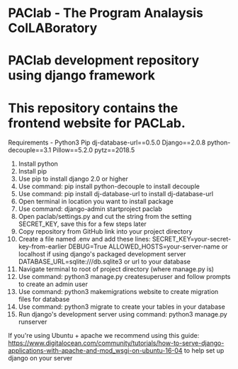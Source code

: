 # PAClab - The Program Analaysis ColLABoratory

# PAClab development repository using django framework

# This repository contains the frontend website for PACLab.

Requirements -
Python3
Pip
dj-database-url==0.5.0
Django==2.0.8
python-decouple==3.1
Pillow==5.2.0
pytz==2018.5

1. Install python
2. Install pip
3. Use pip to install django 2.0 or higher
4. Use command: pip install python-decouple
   to install decouple
5. Use command: pip install dj-database-url
   to install dj-database-url
6. Open terminal in location you want to install package
7. Use command: django-admin startproject paclab
8. Open paclab/settings.py and cut the string from the setting SECRET_KEY, save this for a few steps later
9. Copy repository from GitHub link into your project directory
10. Create a file named .env and add these lines:
    SECRET_KEY=your-secret-key-from-earlier
    DEBUG=True
    ALLOWED_HOSTS=your-server-name or localhost if using django's packaged development server
    DATABASE_URL=sqlite:///db.sqlite3 or url to your database
11. Navigate terminal to root of project directory (where manage.py is)
12. Use command: python3 manage.py createsuperuser
    and follow prompts to create an admin user
13. Use command: python3 makemigrations website
    to create migration files for database
14. Use command: python3 migrate
    to create your tables in your database
15. Run django's development server using command: python3 manage.py runserver

If you're using Ubuntu + apache we recommend using this guide: https://www.digitalocean.com/community/tutorials/how-to-serve-django-applications-with-apache-and-mod_wsgi-on-ubuntu-16-04 to help set up django on your server